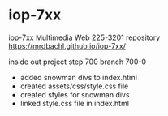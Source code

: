 # iop-7xx
iop-7xx Multimedia Web 225-3201 repository https://mrdbachl.github.io/iop-7xx/

inside out project step 700 branch 700-0
- added snowman divs to index.html
- created assets/css/style.css file
- created styles for snowman divs
- linked style.css file in index.html